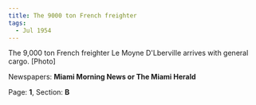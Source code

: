 ```yaml
---  
title: The 9000 ton French freighter  
tags:  
  - Jul 1954  
---  
```

  
The 9,000 ton French freighter Le Moyne D'Lberville arrives with general cargo. [Photo]  
  
Newspapers: **Miami Morning News or The Miami Herald**  
  
Page: **1**, Section: **B** 
